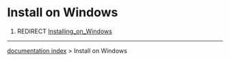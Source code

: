 # Install on Windows
1.  REDIRECT [Installing\_on\_Windows](Installing_on_Windows.md)

---
[documentation index](../README.md) > Install on Windows
